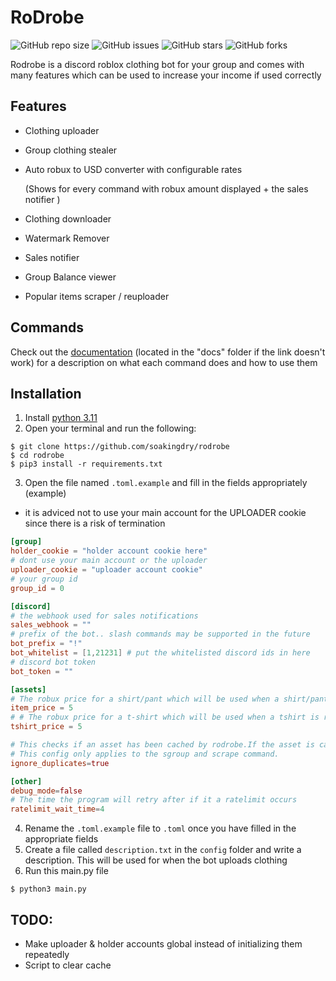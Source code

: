 # RoDrobe


![GitHub repo size](https://img.shields.io/github/repo-size/soakingdry/rodrobe)
![GitHub issues](https://img.shields.io/github/issues/soakingdry/rodrobe)
![GitHub stars](https://img.shields.io/github/stars/soakingdry/rodrobe)
![GitHub forks](https://img.shields.io/github/forks/soakingdry/rodrobe)


Rodrobe is a discord roblox clothing bot for your group and  comes with many features which
can be used to increase your income if used correctly

## Features
  - Clothing uploader
  - Group clothing stealer
  - Auto robux to USD converter with configurable rates

    (Shows for every command with robux amount displayed + the sales notifier )
  - Clothing downloader
  - Watermark Remover
  - Sales notifier
  - Group Balance viewer
  - Popular items scraper / reuploader

## Commands
Check out the [documentation](https://github.com/soakingdry/rodrobe/tree/main/docs/commands) (located in the "docs" folder if the link doesn't work) for a description on what each command does and how to use them


## Installation
1) Install [python 3.11](https://www.python.org/downloads/release/python-3115/)
2) Open your terminal and run the following:
```console
$ git clone https://github.com/soakingdry/rodrobe
$ cd rodrobe
$ pip3 install -r requirements.txt
```
3) Open the file named `.toml.example` and fill in the fields appropriately (example)
-  it is adviced not to use your main account for the UPLOADER cookie since there is a risk of termination

```toml
[group]
holder_cookie = "holder account cookie here"
# dont use your main account or the uploader
uploader_cookie = "uploader account cookie"
# your group id
group_id = 0

[discord]
# the webhook used for sales notifications
sales_webhook = ""
# prefix of the bot.. slash commands may be supported in the future
bot_prefix = "!"
bot_whitelist = [1,21231] # put the whitelisted discord ids in here
# discord bot token
bot_token = ""

[assets]
# The robux price for a shirt/pant which will be used when a shirt/pant is republished
item_price = 5
# # The robux price for a t-shirt which will be used when a tshirt is republished
tshirt_price = 5

# This checks if an asset has been cached by rodrobe.If the asset is cached then rodrobe will ignore the asset
# This config only applies to the sgroup and scrape command.
ignore_duplicates=true

[other]
debug_mode=false
# The time the program will retry after if it a ratelimit occurs
ratelimit_wait_time=4
```
4) Rename the  `.toml.example` file to `.toml` once you have filled in the appropriate fields
5) Create a file called `description.txt` in the `config` folder and write a description. This will be used for when the bot uploads clothing
6) Run this main.py file
```console
$ python3 main.py
```

## TODO:
   - Make uploader & holder accounts global instead of initializing them repeatedly
   - Script to clear cache
